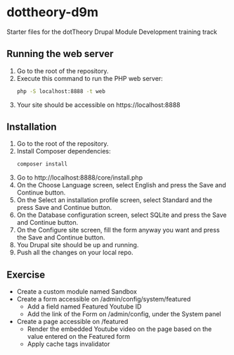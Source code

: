 # dottheory-d9m
Starter files for the dotTheory Drupal Module Development training track

## Running the web server
1. Go to the root of the repository.
2. Execute this command to run the PHP web server:
    ```sh
    php -S localhost:8888 -t web
    ```
3. Your site should be accessible on https://localhost:8888

## Installation
1. Go to the root of the repository.
2. Install Composer dependencies:
    ```sh
    composer install
    ```
3. Go to http://localhost:8888/core/install.php
4. On the Choose Language screen, select English and press the Save and Continue button.
5. On the Select an installation profile screen, select Standard and the press Save and Continue button.
6. On the Database configuration screen, select SQLite and press the Save and Continue button.
7. On the Configure site screen, fill the form anyway you want and press the Save and Continue button.
8. You Drupal site should be up and running.
9. Push all the changes on your local repo.

## Exercise
- Create a custom module named Sandbox
- Create a form accessible on /admin/config/system/featured
  - Add a field named Featured Youtube ID
  - Add the link of the Form on /admin/config, under the System panel
- Create a page accessible on /featured
  - Render the embedded Youtube video on the page based on the value entered on the Featured form
  - Apply cache tags invalidator 
